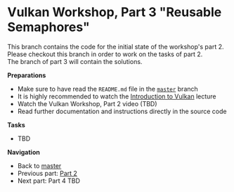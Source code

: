 # Vulkan Workshop, Part 3 "Reusable Semaphores"

This branch contains the code for the initial state of the workshop's part 2.     
Please checkout this branch in order to work on the tasks of part 2.    
The branch of part 3 will contain the solutions.

**Preparations** 
* Make sure to have read the `README.md` file in the [`master`](https://github.com/cg-tuwien/VulkanWorkshop) branch
* It is highly recommended to watch the [Introduction to Vulkan](https://youtu.be/ZWV6zvKe9Hc) lecture 
* Watch the Vulkan Workshop, Part 2 video (TBD)
* Read further documentation and instructions directly in the source code

**Tasks**
* TBD

**Navigation**
* Back to [master](https://github.com/cg-tuwien/VulkanWorkshop)
* Previous part: [Part 2](https://github.com/cg-tuwien/VulkanWorkshop/tree/part2)
* Next part: Part 4 TBD

